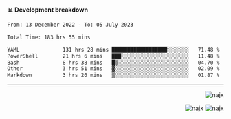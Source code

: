 <b>📊 Development breakdown</b>
<!--START_SECTION:waka-->

```txt
From: 13 December 2022 - To: 05 July 2023

Total Time: 183 hrs 55 mins

YAML              131 hrs 28 mins ██████████████████░░░░░░░   71.48 %
PowerShell        21 hrs 6 mins   ███░░░░░░░░░░░░░░░░░░░░░░   11.48 %
Bash              8 hrs 38 mins   █▒░░░░░░░░░░░░░░░░░░░░░░░   04.70 %
Other             3 hrs 51 mins   ▓░░░░░░░░░░░░░░░░░░░░░░░░   02.09 %
Markdown          3 hrs 26 mins   ▒░░░░░░░░░░░░░░░░░░░░░░░░   01.87 %
```

<!--END_SECTION:waka-->
-----
<p align="right">
  <img src="https://komarev.com/ghpvc/?username=najx&label=GitHub%20Profile%20Views&color=yellow&style=flat" alt="najx" />
</p align="center">
<p align="right">
  <a href="https://www.linkedin.com/in/abdx"><img src="https://img.shields.io/badge/LinkedIn--_.svg?style=social&logo=linkedin" alt="najx"></a>
  <a href="https://stackoverflow.com/users/19588110/najim-abdelmoula"><img src="https://img.shields.io/badge/Stack Overflow--_.svg?style=social&logo=stackoverflow" alt="najx"></a>
</p align="center">
